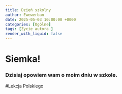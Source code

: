 ```yaml
---
title: Dzień szkolny
author: Ewewerban
date: 2025-05-03 10:00:00 +0000
categories: [Ogólne]
tags: [Życie autora ]
render_with_liquid: false
---
```

# Siemka!
### Dzisiaj opowiem wam o moim dniu w szkole.
#Lekcja Polskiego
